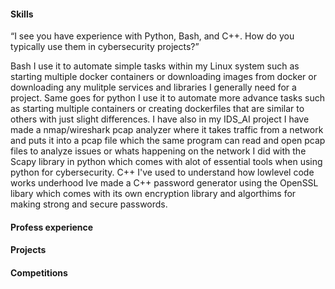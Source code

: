 
#### Skills

“I see you have experience with Python, Bash, and C++. How do you typically use them in cybersecurity projects?”

Bash I use it to automate simple tasks within my Linux system such as starting multiple docker containers or downloading images from docker or downloading any mulitple services and libraries I generally need for a project. Same goes for python I use it to automate more advance tasks such as starting multiple containers or creating dockerfiles that are similar to others with just slight differences. I have also in my IDS_AI project I have made a nmap/wireshark pcap analyzer where it takes traffic from a network and puts it into a pcap file which the same program can read and open pcap files to analyze issues or whats happening on the network  I did with the Scapy library in python which comes with alot of essential tools when using python for cybersecurity. C++ I've used to understand how lowlevel code works underhood Ive made a C++ password generator using the OpenSSL libary which comes with its own encryption library and algorthims for making strong and secure passwords. 

#### Profess experience


#### Projects


#### Competitions